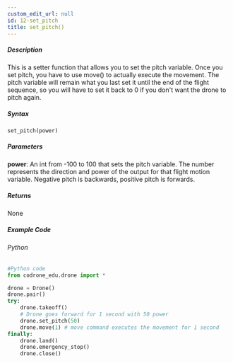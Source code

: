```yaml
---
custom_edit_url: null
id: 12-set_pitch
title: set_pitch()
---
```


##### Description

This is a setter function that allows you to set the pitch variable. Once you set pitch, you have to use move() to actually execute the movement. 
The pitch variable will remain what you last set it until the end of the flight sequence, so you will have to set it back to 0 if you don't want the drone to pitch again.

##### Syntax
```set_pitch(power)```

##### Parameters

**power**: An int from -100 to 100 that sets the pitch variable. The number represents the direction and power of the output for that flight motion variable. 
Negative pitch is backwards, positive pitch is forwards.

##### Returns

None

##### Example Code
###### Python
```python
#Python code
from codrone_edu.drone import *

drone = Drone()
drone.pair()
try:
    drone.takeoff()
    # Drone goes forward for 1 second with 50 power
    drone.set_pitch(50)
    drone.move(1) # move command executes the movement for 1 second
finally:
    drone.land()
    drone.emergency_stop()
    drone.close()
```